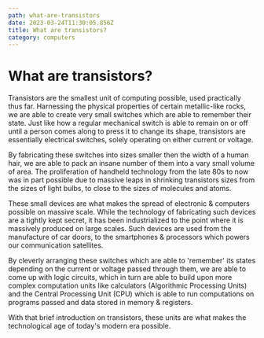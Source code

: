 ```yaml
---
path: what-are-transistors
date: 2023-03-24T11:30:05.856Z
title: What are transistors?
category: computers
---
```


# What are transistors?

Transistors are the smallest unit of computing possible, used practically thus far.
Harnessing the physical properties of certain metallic-like rocks, we are able to create
very small switches which are able to remember their state. Just like how a
regular mechanical switch is able to remain on or off until a person comes along
to press it to change its shape, transistors are essentially electrical switches,
solely operating on either current or voltage.

By fabricating these switches into sizes smaller then the width of a human hair,
we are able to pack an insane number of them into a vary small volume of area.
The proliferation of handheld technology from the late 80s to now was in part
possible due to massive leaps in shrinking transistors sizes from the sizes of
light bulbs, to close to the sizes of molecules and atoms.

These small devices are what makes the spread of electronic & computers possible
on massive scale. While the technology of fabricating such devices are a tightly kept
secret, it has been industrialized to the point where it is massively produced on
large scales. Such devices are used from the manufacture of car doors, to the smartphones
& processors which powers our communication satellites.

By cleverly arranging these switches which are able to 'remember' its states depending on
the current or voltage passed through them, we are able to come up with logic circuits, which
in turn are able to build upon more complex computation units like calculators (Algorithmic
Processing Units) and the Central Processing Unit (CPU) which is able to run computations
on programs passed and data stored in memory & registers.

With that brief introduction on transistors, these units are what makes the technological
age of today's modern era possible.
